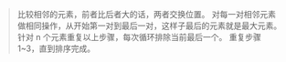 > 比较相邻的元素，前者比后者大的话，两者交换位置。
> 对每一对相邻元素做相同操作，从开始第一对到最后一对，这样子最后的元素就是最大元素。
> 针对 n 个元素重复以上步骤，每次循环排除当前最后一个。
> 重复步骤 1~3，直到排序完成。

